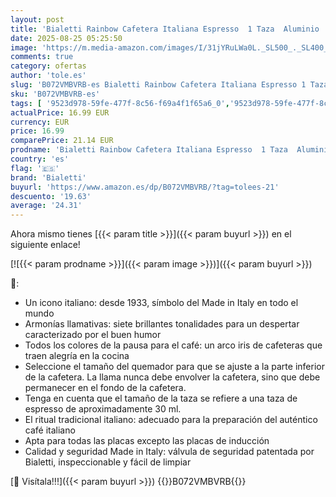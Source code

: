 ```yaml
---
layout: post
title: 'Bialetti Rainbow Cafetera Italiana Espresso  1 Taza  Aluminio  Azul'
date: 2025-08-25 05:25:50
image: 'https://m.media-amazon.com/images/I/31jYRuLWa0L._SL500_._SL400_.jpg'
comments: true
category: ofertas
author: 'tole.es'
slug: 'B072VMBVRB-es Bialetti Rainbow Cafetera Italiana Espresso 1 Taza...'
sku: 'B072VMBVRB-es'
tags: [ '9523d978-59fe-477f-8c56-f69a4f1f65a6_0','9523d978-59fe-477f-8c56-f69a4f1f65a6_2001','9523d978-59fe-477f-8c56-f69a4f1f65a6_3501','Arborist Merchandising Root','Cafeteras italianas','Cocina y cena','Hogar','Hogar y cocina','Self Service','Special Features Stores','Utensilios para café y té','bialetti','cafetera','🇪🇸', ]
actualPrice: 16.99 EUR
currency: EUR
price: 16.99
comparePrice: 21.14 EUR
prodname: 'Bialetti Rainbow Cafetera Italiana Espresso  1 Taza  Aluminio  Azul'
country: 'es'
flag: '🇪🇸'
brand: 'Bialetti'
buyurl: 'https://www.amazon.es/dp/B072VMBVRB/?tag=tolees-21'
descuento: '19.63'
average: '24.31'
---
```


Ahora mismo tienes [{{< param title >}}]({{< param buyurl >}}) en el siguiente enlace!

[![{{< param prodname >}}]({{< param image >}})]({{< param buyurl >}})

🔎:

- Un icono italiano: desde 1933, símbolo del Made in Italy en todo el mundo
- Armonías llamativas: siete brillantes tonalidades para un despertar caracterizado por el buen humor
- Todos los colores de la pausa para el café: un arco iris de cafeteras que traen alegría en la cocina
- Seleccione el tamaño del quemador para que se ajuste a la parte inferior de la cafetera. La llama nunca debe envolver la cafetera, sino que debe permanecer en el fondo de la cafetera.
- Tenga en cuenta que el tamaño de la taza se refiere a una taza de espresso de aproximadamente 30 ml.
- El ritual tradicional italiano: adecuado para la preparación del auténtico café italiano
- Apta para todas las placas excepto las placas de inducción
- Calidad y seguridad Made in Italy: válvula de seguridad patentada por Bialetti, inspeccionable y fácil de limpiar

[🛒 Visítala!!!]({{< param buyurl >}})
{{<world>}}B072VMBVRB{{</world>}}
